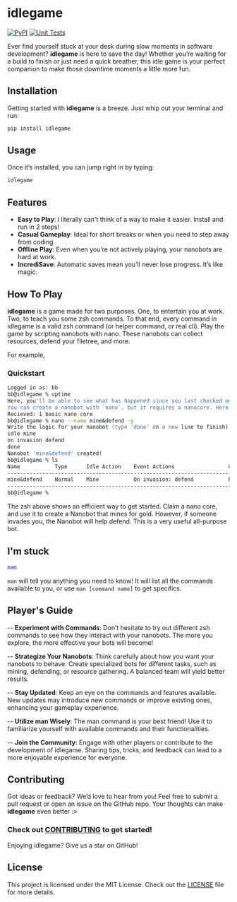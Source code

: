 # idlegame

[![PyPI](https://github.com/bboonstra/idlegame/actions/workflows/pypi.yml/badge.svg)](https://github.com/bboonstra/idlegame/actions/workflows/pypi.yml)
[![Unit Tests](https://github.com/bboonstra/idlegame/actions/workflows/tests.yml/badge.svg)](https://github.com/bboonstra/idlegame/actions/workflows/tests.yml)

Ever find yourself stuck at your desk during slow moments in software development? **idlegame** is here to save the day! Whether you’re waiting for a build to finish or just need a quick breather, this idle game is your perfect companion to make those downtime moments a little more fun.

## Installation

Getting started with **idlegame** is a breeze. Just whip out your terminal and run:

```bash
pip install idlegame
```

## Usage

Once it’s installed, you can jump right in by typing:

```bash
idlegame
```

## Features

- **Easy to Play**: I literally can't think of a way to make it easier. Install and run in 2 steps!
- **Casual Gameplay**: Ideal for short breaks or when you need to step away from coding.
- **Offline Play**: Even when you’re not actively playing, your nanobots are hard at work.
- **IncrediSave**: Automatic saves mean you’ll never lose progress. It’s like magic.

## How To Play

**idlegame** is a game made for two purposes. One, to entertain you at work. Two, to teach you some zsh commands.
To that end, every command in idlegame is a valid zsh command (or helper command, or real cli).
Play the game by scripting nanobots with nano. These nanobots can collect resources, defend your filetree, and more.

For example,

### Quickstart

```zsh
Logged in as: bb
bb@idlegame % uptime
Here, you'll be able to see what has happened since you last checked on the uptime of your nanobots.
You can create a nanobot with `nano`, but it requires a nanocore. Here's one to get you started.
Recieved: 1 basic nano core
bb@idlegame % nano --name mine&defend -y
Write the logic for your nanobot (type 'done' on a new line to finish):
idle mine
on invasion defend
done
Nanobot 'mine&defend' created!
bb@idlegame % ls
Name           Type      Idle Action    Event Actions                 Current Action                
----------------------------------------------------------------------------------------------------
mine&defend    Normal    Mine           On invasion: defend           Performing idle action: mine  
----------------------------------------------------------------------------------------------------
bb@idlegame % 
```

The zsh above shows an efficient way to get started. Claim a nano core, and use it to create a Nanobot that mines for gold. However, if someone invades you, the Nanobot will help defend. This is a very useful all-purpose bot.

## I'm stuck

```zsh
man
```

`man` will tell you anything you need to know! It will list all the commands available to you, or use `man [command name]` to get specifics.

## Player's Guide
-- **Experiment with Commands**: Don’t hesitate to try out different zsh commands to see how they interact with your nanobots. The more you explore, the more effective your bots will become!

-- **Strategize Your Nanobots**: Think carefully about how you want your nanobots to behave. Create specialized bots for different tasks, such as mining, defending, or resource gathering. A balanced team will yield better results.

-- **Stay Updated**: Keep an eye on the commands and features available. New updates may introduce new commands or improve existing ones, enhancing your gameplay experience.

-- **Utilize man Wisely**: The man command is your best friend! Use it to familiarize yourself with available commands and their functionalities.

-- **Join the Community**: Engage with other players or contribute to the development of idlegame. Sharing tips, tricks, and feedback can lead to a more enjoyable experience for everyone.

## Contributing

Got ideas or feedback? We’d love to hear from you! Feel free to submit a pull request or open an issue on the GitHub repo. Your thoughts can make **idlegame** even better :>
### Check out [CONTRIBUTING](CONTRIBUTING.md) to get started!

Enjoying idlegame? Give us a star on GitHub!

## License

This project is licensed under the MIT License. Check out the [LICENSE](LICENSE) file for more details.

